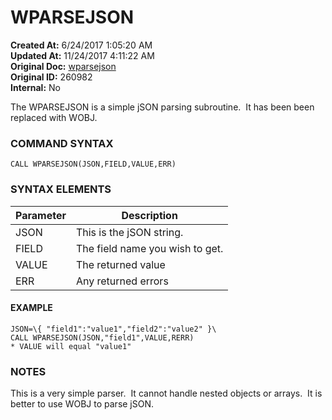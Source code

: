 # WPARSEJSON

**Created At:** 6/24/2017 1:05:20 AM  
**Updated At:** 11/24/2017 4:11:22 AM  
**Original Doc:** [wparsejson](https://docs.zumasys.com/36566-mv-connect-api/wparsejson)  
**Original ID:** 260982  
**Internal:** No  


The WPARSEJSON is a simple jSON parsing subroutine.  It has been been replaced with WOBJ.

### COMMAND SYNTAX

```
CALL WPARSEJSON(JSON,FIELD,VALUE,ERR)
```

### SYNTAX ELEMENTS


| Parameter | Description |
| --- | --- |
| JSON | This is the jSON string. |
| FIELD | The field name you wish to get. |
| VALUE | The returned value |
| ERR | Any returned errors |


#### EXAMPLE

```
JSON=\{ "field1":"value1","field2":"value2" }\
CALL WPARSEJSON(JSON,"field1",VALUE,RERR)
* VALUE will equal "value1"
```

### NOTES

This is a very simple parser.  It cannot handle nested objects or arrays.  It is better to use WOBJ to parse jSON.
